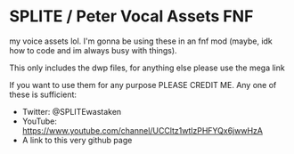 # SPLITE / Peter Vocal Assets FNF
my voice assets lol.
I'm gonna be using these in an fnf mod (maybe, idk how to code and im always busy with things).

This only includes the dwp files, for anything else please use the mega link

If you want to use them for any purpose PLEASE CREDIT ME. Any one of these is sufficient:

* Twitter: @SPLITEwastaken
* YouTube: https://www.youtube.com/channel/UCCltz1wtlzPHFYQx6jwwHzA
* A link to this very github page

